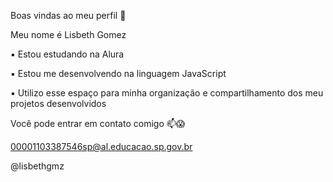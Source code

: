 Boas vindas ao meu perfil 🤡




Meu nome é Lisbeth Gomez

▪ Estou estudando na Alura

▪ Estou me desenvolvendo na linguagem JavaScript

▪ Utilizo esse espaço para minha organização e compartilhamento dos meu projetos desenvolvidos

Você pode entrar em contato comigo 📫😱


00001103387546sp@al.educacao.sp.gov.br

@lisbethgmz

